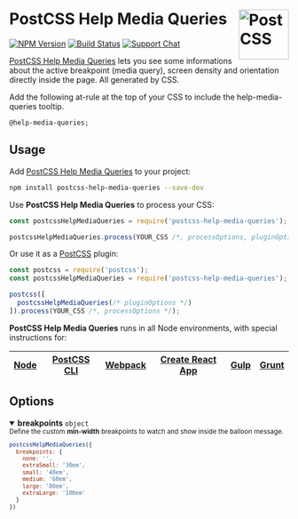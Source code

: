 # PostCSS Help Media Queries [<img src="https://postcss.github.io/postcss/logo.svg" alt="PostCSS" width="90" height="90" align="right">][postcss]

[![NPM Version][npm-img]][npm-url]
[![Build Status][cli-img]][cli-url]
[![Support Chat][git-img]][git-url]

[PostCSS Help Media Queries] lets you see some informations about the active breakpoint (media query), screen density and orientation directly inside the page. All generated by CSS.

Add the following at-rule at the top of your CSS to include the help-media-queries tooltip.

```pcss
@help-media-queries;
```

## Usage

Add [PostCSS Help Media Queries] to your project:

```bash
npm install postcss-help-media-queries --save-dev
```

Use **PostCSS Help Media Queries** to process your CSS:

```js
const postcssHelpMediaQueries = require('postcss-help-media-queries');

postcssHelpMediaQueries.process(YOUR_CSS /*, processOptions, pluginOptions */);
```

Or use it as a [PostCSS] plugin:

```js
const postcss = require('postcss');
const postcssHelpMediaQueries = require('postcss-help-media-queries');

postcss([
  postcssHelpMediaQueries(/* pluginOptions */)
]).process(YOUR_CSS /*, processOptions */);
```

**PostCSS Help Media Queries** runs in all Node environments, with special instructions for:

| [Node](INSTALL.md#node) | [PostCSS CLI](INSTALL.md#postcss-cli) | [Webpack](INSTALL.md#webpack) | [Create React App](INSTALL.md#create-react-app) | [Gulp](INSTALL.md#gulp) | [Grunt](INSTALL.md#grunt) |
| --- | --- | --- | --- | --- | --- |

## Options

<details open>
<summary><b>breakpoints</b> <code>object</code></summary>
<small>Define the custom <b>min-width</b> breakpoints to watch and show inside the balloon message.

```js
postcssHelpMediaQueries({
  breakpoints: {
    none: '',
    extraSmall: '30em',
    small: '48em',
    medium: '60em',
    large: '80em',
    extraLarge: '100em'
  }
})
```
</small>
</details>

[cli-img]: https://img.shields.io/travis/limitlessloop/postcss-help-media-queries/master.svg?style=for-the-badge
[cli-url]: https://travis-ci.org/limitlessloop/postcss-help-media-queries
[git-img]: https://img.shields.io/badge/support-chat-blue.svg?style=for-the-badge
[git-url]: https://gitter.im/postcss/postcss
[npm-img]: https://img.shields.io/npm/v/postcss-help-media-queries.svg?style=for-the-badge&colorA=CD4A4A&colorB=B03737
[npm-url]: https://www.npmjs.com/package/postcss-help-media-queries

[PostCSS]: https://github.com/postcss/postcss
[PostCSS Help Media Queries]: https://github.com/limitlessloop/postcss-help-media-queries
